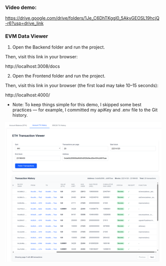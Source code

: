 ### Video demo:
https://drive.google.com/drive/folders/1Je_C6DhTKggl0_5AkyGEOSL19hcjQ-r6?usp=drive_link


### EVM Data Viewer

1) Open the Backend folder and run the project.

Then, visit this link in your browser:

http://localhost:3008/docs

2) Open the Frontend folder and run the project.

Then, visit this link in your browser (the first load may take 10–15 seconds):

http://localhost:4000/

* Note: To keep things simple for this demo, I skipped some best practices — for example, I committed my apiKey and .env file to the Git history.

![img_1.png](Front-end/screenshots/img_1.png)